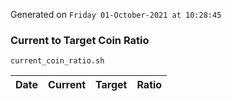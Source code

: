 Generated on `Friday 01-October-2021 at 10:28:45`

### Current to Target Coin Ratio
`current_coin_ratio.sh`

Date|Current|Target|Ratio
---|---|---|---
